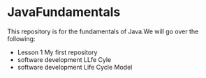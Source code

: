 # JavaFundamentals
This repository is for the fundamentals of Java.We will go over the following:
- Lesson 1 My first repository
- software development LLfe Cyle
- software development Life Cycle Model
